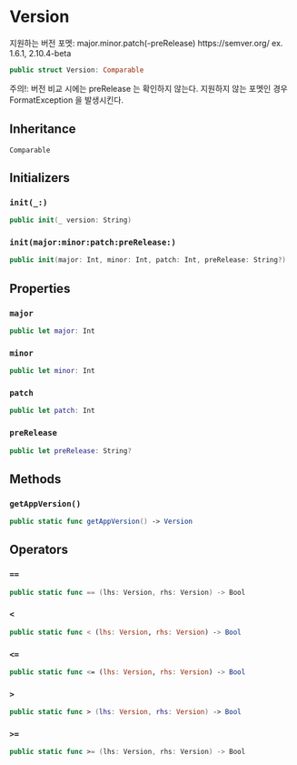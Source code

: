 # Version

지원하는 버전 포멧:​ major.minor.patch(-preRelease)
https:​//semver.org/
ex. 1.6.1, 2.10.4-beta

``` swift
public struct Version: Comparable 
```

주의\!: 버전 비교 시에는 preRelease 는 확인하지 않는다.
지원하지 않는 포멧인 경우 FormatException 을 발생시킨다.

## Inheritance

`Comparable`

## Initializers

### `init(_:)`

``` swift
public init(_ version: String) 
```

### `init(major:minor:patch:preRelease:)`

``` swift
public init(major: Int, minor: Int, patch: Int, preRelease: String?) 
```

## Properties

### `major`

``` swift
public let major: Int
```

### `minor`

``` swift
public let minor: Int
```

### `patch`

``` swift
public let patch: Int
```

### `preRelease`

``` swift
public let preRelease: String?
```

## Methods

### `getAppVersion()`

``` swift
public static func getAppVersion() -> Version 
```

## Operators

### `==`

``` swift
public static func == (lhs: Version, rhs: Version) -> Bool 
```

### `<`

``` swift
public static func < (lhs: Version, rhs: Version) -> Bool 
```

### `<=`

``` swift
public static func <= (lhs: Version, rhs: Version) -> Bool 
```

### `>`

``` swift
public static func > (lhs: Version, rhs: Version) -> Bool 
```

### `>=`

``` swift
public static func >= (lhs: Version, rhs: Version) -> Bool 
```
